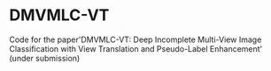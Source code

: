 # DMVMLC-VT
Code for the paper'DMVMLC-VT: Deep Incomplete Multi-View Image Classification with View Translation and Pseudo-Label Enhancement' (under submission)
